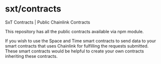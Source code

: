 # sxt/contracts
SxT Contracts | Public Chainlink Contracts

This repository has all the public contracts available via npm module.

If you wish to use the Space and Time smart contracts to send data to your smart contracts that uses Chainlink for fulfilling the requests submitted. These smart contracts would be helpful to create your own contracts inheriting these contracts.